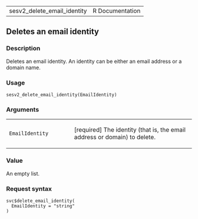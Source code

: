 <table style="width: 100%;">
<tbody>
<tr class="odd">
<td>sesv2_delete_email_identity</td>
<td style="text-align: right;">R Documentation</td>
</tr>
</tbody>
</table>

## Deletes an email identity

### Description

Deletes an email identity. An identity can be either an email address or
a domain name.

### Usage

    sesv2_delete_email_identity(EmailIdentity)

### Arguments

<table>
<colgroup>
<col style="width: 35%" />
<col style="width: 65%" />
</colgroup>
<tbody>
<tr class="odd">
<td><code
id="sesv2_delete_email_identity_:_EmailIdentity">EmailIdentity</code></td>
<td><p>[required] The identity (that is, the email address or domain) to
delete.</p></td>
</tr>
</tbody>
</table>

### Value

An empty list.

### Request syntax

    svc$delete_email_identity(
      EmailIdentity = "string"
    )
